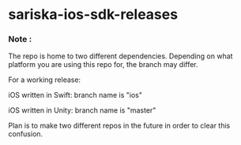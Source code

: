 # sariska-ios-sdk-releases

### Note :

The repo is home to two different dependencies. Depending on what platform you are using this repo for, the branch may differ.

For a working release:

iOS written in Swift: branch name is "ios"

iOS written in Unity: branch name is "master"

Plan is to make two different repos in the future in order to clear this confusion.
